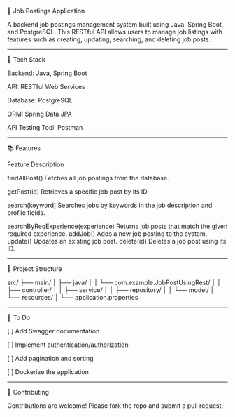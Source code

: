 💼 Job Postings Application

A backend job postings management system built using Java, Spring Boot, and PostgreSQL. This RESTful API allows users to manage job listings with features such as creating, updating, searching, and deleting job posts.


---

🚀 Tech Stack

Backend: Java, Spring Boot

API: RESTful Web Services

Database: PostgreSQL

ORM: Spring Data JPA

API Testing Tool: Postman



---

📚 Features

Feature	Description

findAllPost()	Fetches all job postings from the database.

getPost(id)	Retrieves a specific job post by its ID.

search(keyword)	Searches jobs by keywords in the job description and profile fields.

searchByReqExperience(experience)	Returns job posts that match the given required experience.
addJob()	Adds a new job posting to the system.
update()	Updates an existing job post.
delete(id)	Deletes a job post using its ID.



---


📂 Project Structure

src/
├── main/
│   ├── java/
│   │   └── com.example.JobPostUsingRest/
│   │       ├── controller/
│   │       ├── service/
│   │       ├── repository/
│   │       └── model/
│   └── resources/
│       └── application.properties


---



📌 To Do

[ ] Add Swagger documentation

[ ] Implement authentication/authorization

[ ] Add pagination and sorting

[ ] Dockerize the application



---

🙌 Contributing

Contributions are welcome! Please fork the repo and submit a pull request.

